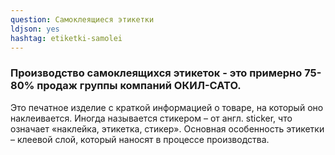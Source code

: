 ```yaml
---
question: Самоклеящиеся этикетки
ldjson: yes
hashtag: etiketki-samolei
---
```


### Производство самоклеящихся этикеток - это примерно 75-80% продаж группы компаний ОКИЛ-САТО.

Это печатное изделие с краткой информацией о товаре, на который оно наклеивается. Иногда называется стикером – от англ. sticker, что означает «наклейка, этикетка, стикер». Основная особенность этикетки – клеевой слой, который наносят в процессе производства.
